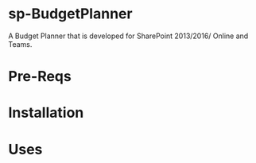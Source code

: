 # sp-BudgetPlanner
A Budget Planner that is developed for SharePoint 2013/2016/ Online and Teams.
# Pre-Reqs

# Installation

# Uses